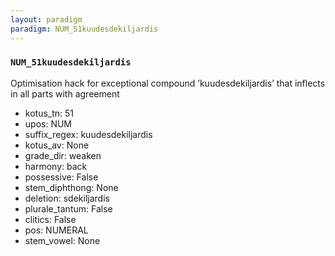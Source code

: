 ```yaml
---
layout: paradigm
paradigm: NUM_51kuudesdekiljardis
---
```

### ` NUM_51kuudesdekiljardis `

Optimisation hack for exceptional compound ’kuudesdekiljardis’ that inflects in all parts with agreement
* kotus_tn: 51
* upos: NUM
* suffix_regex: kuudesdekiljardis
* kotus_av: None
* grade_dir: weaken
* harmony: back
* possessive: False
* stem_diphthong: None
* deletion: sdekiljardis
* plurale_tantum: False
* clitics: False
* pos: NUMERAL
* stem_vowel: None
